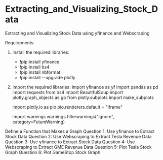 # Extracting_and_Visualizing_Stock_Data
Extracting and Visualizing Stock Data using yfinance and Webscraping

Requirements:
  1. Install the required libraries:
     - !pip install yfinance
     - !pip install bs4
     - !pip install nbformat
     - !pip install --upgrade plotly
  2. Import the required libraries:
     import yfinance as yf
     import pandas as pd
     import requests
     from bs4 import BeautifulSoup
     import plotly.graph_objects as go
     from plotly.subplots import make_subplots
      
     import plotly.io as pio
     pio.renderers.default = "iframe"
      
     import warnings
     warnings.filterwarnings("ignore", category=FutureWarning)

Define a Function that Makes a Graph
  Question 1: Use yfinance to Extract Stock Data
  Question 2: Use Webscraping to Extract Tesla Revenue Data
  Question 3: Use yfinance to Extract Stock Data
  Question 4: Use Webscraping to Extract GME Revenue Data
  Question 5: Plot Tesla Stock Graph
  Question 6: Plot GameStop Stock Graph


